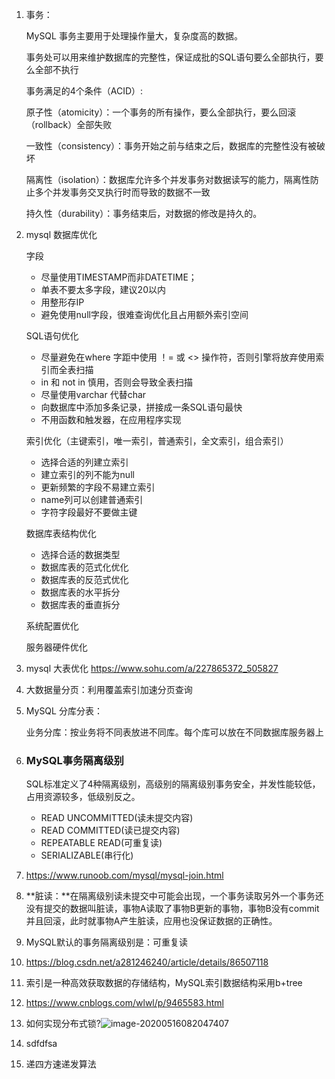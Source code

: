 1. 事务：

   MySQL 事务主要用于处理操作量大，复杂度高的数据。

   事务处可以用来维护数据库的完整性，保证成批的SQL语句要么全部执行，要么全部不执行

   事务满足的4个条件（ACID）:

   原子性（atomicity）：一个事务的所有操作，要么全部执行，要么回滚（rollback）全部失败

   一致性（consistency）：事务开始之前与结束之后，数据库的完整性没有被破坏

   隔离性（isolation）：数据库允许多个并发事务对数据读写的能力，隔离性防止多个并发事务交叉执行时而导致的数据不一致

   持久性（durability）：事务结束后，对数据的修改是持久的。

2. mysql 数据库优化

   字段

   - 尽量使用TIMESTAMP而非DATETIME；
   - 单表不要太多字段，建议20以内
   - 用整形存IP
   - 避免使用null字段，很难查询优化且占用额外索引空间

   SQL语句优化

   - 尽量避免在where 字距中使用 ！= 或 <> 操作符，否则引擎将放弃使用索引而全表扫描
   - in 和 not in 慎用，否则会导致全表扫描
   - 尽量使用varchar 代替char 
   - 向数据库中添加多条记录，拼接成一条SQL语句最快
   - 不用函数和触发器，在应用程序实现

   索引优化（主键索引，唯一索引，普通索引，全文索引，组合索引）

   - 选择合适的列建立索引
   - 建立索引的列不能为null
   - 更新频繁的字段不易建立索引
   - name列可以创建普通索引
   - 字符字段最好不要做主键

   数据库表结构优化

   - 选择合适的数据类型
   - 数据库表的范式化优化
   - 数据库表的反范式优化
   - 数据库表的水平拆分
   - 数据库表的垂直拆分

   系统配置优化

   服务器硬件优化

3. mysql 大表优化 https://www.sohu.com/a/227865372_505827

4. 大数据量分页：利用覆盖索引加速分页查询

5. MySQL 分库分表：

   业务分库：按业务将不同表放进不同库。每个库可以放在不同数据库服务器上

6. ### MySQL事务隔离级别

   SQL标准定义了4种隔离级别，高级别的隔离级别事务安全，并发性能较低，占用资源较多，低级别反之。

   - READ UNCOMMITTED(读未提交内容)
   - READ COMMITTED(读已提交内容)
   - REPEATABLE READ(可重复读)
   - SERIALIZABLE(串行化)

7. https://www.runoob.com/mysql/mysql-join.html

8. **脏读：**在隔离级别读未提交中可能会出现，一个事务读取另外一个事务还没有提交的数据叫脏读，事物A读取了事物B更新的事物，事物B没有commit并且回滚，此时就事物A产生脏读，应用也没保证数据的正确性。

9. MySQL默认的事务隔离级别是：可重复读

10. https://blog.csdn.net/a281246240/article/details/86507118

11. 索引是一种高效获取数据的存储结构，MySQL索引数据结构采用b+tree

12. https://www.cnblogs.com/wlwl/p/9465583.html

13. 如何实现分布式锁?![image-20200516082047407](https://home08.oss-cn-hangzhou.aliyuncs.com/tmp/image-20200516082047407.png)

14. sdfdfsa 

15. 递四方速递发算法